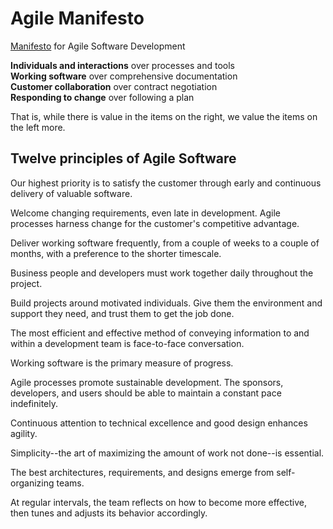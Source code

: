 # Agile Manifesto
[Manifesto](http://agilemanifesto.org/) for Agile Software Development

**Individuals and interactions** over processes and tools  
**Working software** over comprehensive documentation  
**Customer collaboration** over contract negotiation  
**Responding to change** over following a plan  

That is, while there is value in the items on the right, we value the items on the left more.

## Twelve principles of Agile Software

Our highest priority is to satisfy the customer through early and continuous delivery of valuable software.

Welcome changing requirements, even late in development. Agile processes harness change for the customer's competitive advantage. 

Deliver working software frequently, from a couple of weeks to a couple of months, with a preference to the shorter timescale.

Business people and developers must work together daily throughout the project.

Build projects around motivated individuals. Give them the environment and support they need, and trust them to get the job done.

The most efficient and effective method of conveying information to and within a development team is face-to-face conversation.

Working software is the primary measure of progress.

Agile processes promote sustainable development. The sponsors, developers, and users should be able to maintain a constant pace indefinitely.

Continuous attention to technical excellence and good design enhances agility.

Simplicity--the art of maximizing the amount of work not done--is essential.

The best architectures, requirements, and designs emerge from self-organizing teams.

At regular intervals, the team reflects on how to become more effective, then tunes and adjusts its behavior accordingly.
